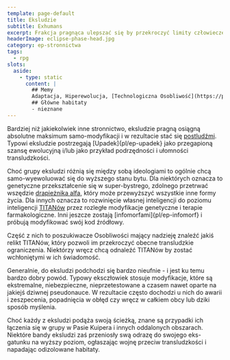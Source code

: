 ```yaml
---
template: page-default
title: Eksludzie
subtitle: Exhumans
excerpt: Frakcja pragnąca ulepszać się by przekroczyć limity człowieczeństwa i stać się postludźmi 
headerImage: eclipse-phase-head.jpg
category: ep-stronnictwa
tags:
  - rpg
slots:
  aside:
    - type: static
      content: |
        ## Memy
        Adaptacja, Hiperewolucja, [Technologiczna Osobliwość](https://pl.wikipedia.org/wiki/Technologiczna_osobliwo%C5%9B%C4%87)
        ## Główne habitaty
        - nieznane
---
```

Bardziej niż jakiekolwiek inne stronnictwo, eksludzie pragną osiągną absolutne maksimum samo-modyfikacji i w rezultacie stać się [postludźmi](http://pl.wikipedia.org/wiki/Postcz%C5%82owiek). Typowi eksludzie postrzegają [Upadek]{pl/ep-upadek} jako przegapioną szansę ewolucyjną i/lub jako przykład podrzędności i ułomności transludzkości.

Choć grupy eksludzi różnią się między sobą ideologiami to ogólnie chcą samo-wyewoluować się do wyższego stanu bytu. Dla niektórych oznacza to genetyczne przekształcenie się w super-bystrego, zdolnego przetrwać wszędzie [drapieżnika alfa](http://en.wikipedia.org/wiki/Apex_predator), który może przewyższyć wszystkie inne formy życia. Dla innych oznacza to rozwinięcie własnej inteligencji do poziomu inteligencji [TITANów](#) przez rozległe modyfikacje genetyczne i terapie farmakologiczne. Inni jeszcze zostają [infomorfami]{pl/ep-infomorf} i próbują modyfikować swój kod źródłowy.

Część z nich to poszukiwacze Osobliwości mający nadzieję znaleźć jakiś relikt TITANów, który pozwoli im przekroczyć obecne transludzkie ograniczenia. Niektórzy wręcz chcą odnaleźć TITANów by zostać wchłoniętymi w ich świadomość.

Generalnie, do eksludzi podchodzi się bardzo nieufnie - i jest ku temu bardzo dobry powód. Typowy eksczłowiek stosuje modyfikacje, które są ekstremalne, niebezpieczne, nieprzetestowane a czasem nawet oparte na jakiejś dziwnej pseudonauce. W rezultacie często dochodzi u nich do awarii i zeszpecenia, popadnięcia w obłęd czy wręcz w całkiem obcy lub dziki sposób myślenia.

Choć każdy z eksludzi podąża swoją ścieżką, znane są przypadki ich łączenia się w grupy w Pasie Kuipera i innych oddalonych obszarach. Niektóre bandy eksludzi zaś przeniosły swą odrazę do swojego eks-gatunku na wyższy poziom, ogłaszając wojnę przeciw transludzkości i napadając odizolowane habitaty.
